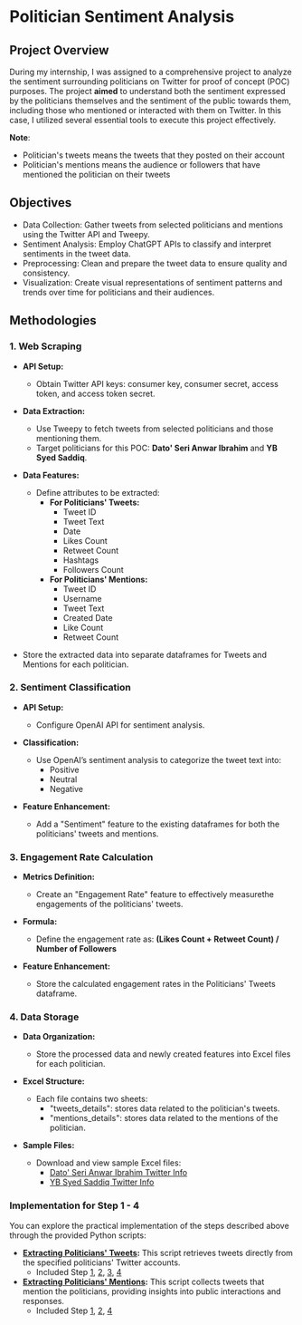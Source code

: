 # Politician Sentiment Analysis

## Project Overview

During my internship, I was assigned to a comprehensive project to analyze the sentiment surrounding politicians on Twitter for proof of concept (POC) purposes. The project **aimed** to understand both the sentiment expressed by the politicians themselves and the sentiment of the public towards them, including those who mentioned or interacted with them on Twitter. In this case, I utilized several essential tools to execute this project effectively.

**Note**:
  - Politician's tweets means the tweets that they posted on their account
  - Politician's mentions means the audience or followers that have mentioned the politician on their tweets

## Objectives

- Data Collection: Gather tweets from selected politicians and mentions using the Twitter API and Tweepy.
- Sentiment Analysis: Employ ChatGPT APIs to classify and interpret sentiments in the tweet data.
- Preprocessing: Clean and prepare the tweet data to ensure quality and consistency.
- Visualization: Create visual representations of sentiment patterns and trends over time for politicians and their audiences.

## Methodologies

### 1. Web Scraping

- **API Setup:**
   - Obtain Twitter API keys: consumer key, consumer secret, access token, and access token secret.
   
- **Data Extraction:**
   - Use Tweepy to fetch tweets from selected politicians and those mentioning them.
   - Target politicians for this POC: **Dato' Seri Anwar Ibrahim** and **YB Syed Saddiq**.

- **Data Features:**
   - Define attributes to be extracted:
     - **For Politicians' Tweets:**
       - Tweet ID
       - Tweet Text
       - Date
       - Likes Count
       - Retweet Count
       - Hashtags
       - Followers Count
     - **For Politicians' Mentions:**
       - Tweet ID
       - Username
       - Tweet Text
       - Created Date
       - Like Count
       - Retweet Count
- Store the extracted data into separate dataframes for Tweets and Mentions for each politician.

### 2. Sentiment Classification

- **API Setup:**
   - Configure OpenAI API for sentiment analysis.

- **Classification:**
   - Use OpenAI’s sentiment analysis to categorize the tweet text into:
     - Positive
     - Neutral
     - Negative

- **Feature Enhancement:**
   - Add a "Sentiment" feature to the existing dataframes for both the politicians' tweets and mentions.

### 3. Engagement Rate Calculation

- **Metrics Definition:**
   - Create an "Engagement Rate" feature to effectively measurethe engagements of the politicians' tweets.
   
- **Formula:**
   - Define the engagement rate as: **(Likes Count + Retweet Count) / Number of Followers**
   
- **Feature Enhancement:**
   - Store the calculated engagement rates in the Politicians' Tweets dataframe.

### 4. Data Storage

- **Data Organization:**
   - Store the processed data and newly created features into Excel files for each politician.
   
- **Excel Structure:**
   - Each file contains two sheets:
     - "tweets_details": stores data related to the politician's tweets.
     - "mentions_details": stores data related to the mentions of the politician.
   
- **Sample Files:**
   - Download and view sample Excel files:
     - [Dato' Seri Anwar Ibrahim Twitter Info](https://github.com/Jenson752/JensonPortfolio.github.io/blob/main/Projects/politician-sentiment-analysis/anwar_twitter_info_ds.xlsx)
     - [YB Syed Saddiq Twitter Info](https://github.com/Jenson752/JensonPortfolio.github.io/blob/main/Projects/politician-sentiment-analysis/ssaddiq_twitter_info_ds.xlsx)

### Implementation for Step 1 - 4

You can explore the practical implementation of the steps described above through the provided Python scripts:

- **[Extracting Politicians' Tweets](https://github.com/Jenson752/JensonPortfolio.github.io/blob/main/Projects/politician-sentiment-analysis/extract_politician_tweets.py):** This script retrieves tweets directly from the specified politicians' Twitter accounts.
  - Included Step [1](https://github.com/Jenson752/JensonPortfolio.github.io/tree/main/Projects/politician-sentiment-analysis#1-web-scraping), [2](https://github.com/Jenson752/JensonPortfolio.github.io/tree/main/Projects/politician-sentiment-analysis#2-sentiment-classification), [3](https://github.com/Jenson752/JensonPortfolio.github.io/tree/main/Projects/politician-sentiment-analysis#3-engagement-rate-calculation), [4](https://github.com/Jenson752/JensonPortfolio.github.io/tree/main/Projects/politician-sentiment-analysis#4-data-storage)
- **[Extracting Politicians' Mentions](https://github.com/Jenson752/JensonPortfolio.github.io/blob/main/Projects/politician-sentiment-analysis/extract_replies.py):** This script collects tweets that mention the politicians, providing insights into public interactions and responses.
  - Included Step [1](https://github.com/Jenson752/JensonPortfolio.github.io/tree/main/Projects/politician-sentiment-analysis#1-web-scraping), [2](https://github.com/Jenson752/JensonPortfolio.github.io/tree/main/Projects/politician-sentiment-analysis#2-sentiment-classification), [4](https://github.com/Jenson752/JensonPortfolio.github.io/tree/main/Projects/politician-sentiment-analysis#4-data-storage)


    
